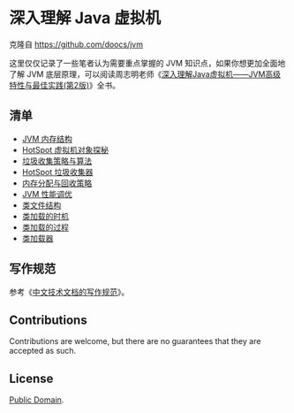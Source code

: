 # 深入理解 Java 虚拟机

克隆自 https://github.com/doocs/jvm

这里仅仅记录了一些笔者认为需要重点掌握的 JVM 知识点，如果你想更加全面地了解 JVM 底层原理，可以阅读周志明老师《[深入理解Java虚拟机——JVM高级特性与最佳实践(第2版)]( https://github.com/doocs/jvm/blob/master/book/jvm.pdf )》全书。

## 清单
* [JVM 内存结构](/docs/01-jvm-memory-structure.md)
* [HotSpot 虚拟机对象探秘](/docs/02-hotspot-jvm-object.md)
* [垃圾收集策略与算法](/docs/03-gc-algorithms.md)
* [HotSpot 垃圾收集器](/docs/04-hotspot-gc.md)
* [内存分配与回收策略](/docs/05-memory-allocation-gc.md)
* [JVM 性能调优](/docs/06-jvm-performance-tuning.md)
* [类文件结构](/docs/07-class-structure.md)
* [类加载的时机](/docs/08-load-class-time.md)
* [类加载的过程](/docs/09-load-class-process.md)
* [类加载器](/docs/10-class-loader.md)

## 写作规范
参考《[中文技术文档的写作规范](https://github.com/ruanyf/document-style-guide)》。

## Contributions
Contributions are welcome, but there are no guarantees that they are accepted as such.

## License
[Public Domain](https://baike.baidu.com/item/公有领域/9890908?fr=aladdin&fromid=10349925&fromtitle=Public+Domain).
